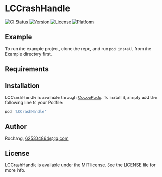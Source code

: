# LCCrashHandle

[![CI Status](https://img.shields.io/travis/Rochang/LCCrashHandle.svg?style=flat)](https://travis-ci.org/Rochang/LCCrashHandle)
[![Version](https://img.shields.io/cocoapods/v/LCCrashHandle.svg?style=flat)](https://cocoapods.org/pods/LCCrashHandle)
[![License](https://img.shields.io/cocoapods/l/LCCrashHandle.svg?style=flat)](https://cocoapods.org/pods/LCCrashHandle)
[![Platform](https://img.shields.io/cocoapods/p/LCCrashHandle.svg?style=flat)](https://cocoapods.org/pods/LCCrashHandle)

## Example

To run the example project, clone the repo, and run `pod install` from the Example directory first.

## Requirements

## Installation

LCCrashHandle is available through [CocoaPods](https://cocoapods.org). To install
it, simply add the following line to your Podfile:

```ruby
pod 'LCCrashHandle'
```

## Author

Rochang, 625304864@qq.com

## License

LCCrashHandle is available under the MIT license. See the LICENSE file for more info.
